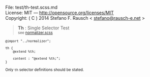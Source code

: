 File:      test/th-test.scss.md  
License:   MIT — http://opensource.org/licenses/MIT  
Copyright: ( C ) 2014 Stefano F. Rausch < stefano@rausch-e.net >

> **Th** : Single Selector Test  
> <small> see [normalizer.scss](../_normalizer.scss.md) </smalll>

    @import "../normalizer";

    th {
        @extend %th;

        content : "@extend %th;";
    }

Only `th` selector definitions should be stated.
